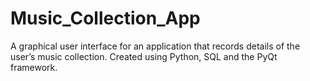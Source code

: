 # Music_Collection_App
A graphical user interface for an application that records details of the user’s music collection. Created using Python, SQL and the PyQt framework. 

